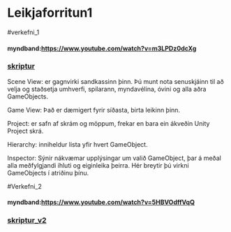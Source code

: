 # Leikjaforritun1

#verkefni_1
#### myndband:https://www.youtube.com/watch?v=m3LPDz0dcXg
### [skriptur](skriftur)

Scene View: er gagnvirki sandkassinn þinn. Þú munt nota senuskjáinn til að velja og staðsetja umhverfi, spilarann, myndavélina, óvini og alla aðra GameObjects.

Game View: Það er dæmigert fyrir síðasta, birta leikinn þinn.

Project: er safn af skrám og möppum, frekar en bara ein ákveðin Unity Project skrá.

Hierarchy: inniheldur lista yfir hvert GameObject.

Inspector: Sýnir nákvæmar upplýsingar um valið GameObject, þar á meðal alla meðfylgjandi íhluti og eiginleika þeirra. Hér breytir þú virkni GameObjects í atriðinu þínu.

#Verkefni_2
#### myndband:https://www.youtube.com/watch?v=5HBVOdffVqQ
### [skriptur_v2](skriftur_v2)
